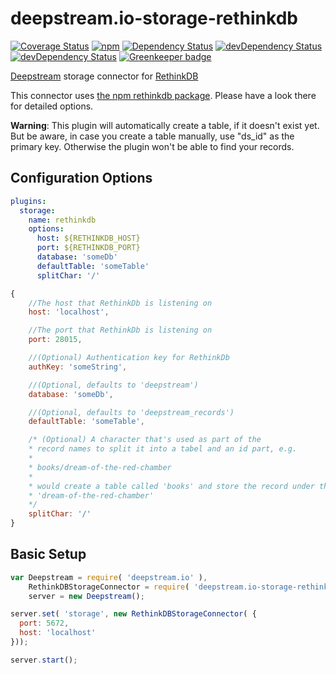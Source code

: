# deepstream.io-storage-rethinkdb
[![Coverage Status](https://coveralls.io/repos/github/deepstreamIO/deepstream.io-storage-rethinkdb/badge.svg?branch=master)](https://coveralls.io/github/deepstreamIO/deepstream.io-storage-rethinkdb?branch=master)
[![npm](https://img.shields.io/npm/v/deepstream.io-storage-rethinkdb.svg)](https://www.npmjs.com/package/deepstream.io-storage-rethinkdb)
[![Dependency Status](https://david-dm.org/deepstreamIO/deepstream.io-storage-rethinkdb.svg)](https://david-dm.org/deepstreamIO/deepstream.io-storage-rethinkdb)
[![devDependency Status](https://david-dm.org/deepstreamIO/deepstream.io-storage-rethinkdb/dev-status.svg)](https://david-dm.org/deepstreamIO/deepstream.io-storage-rethinkdb#info=devDependencies)
[![devDependency Status](https://david-dm.org/deepstreamIO/deepstream.io-storage-rethinkdb/dev-status.svg)](https://david-dm.org/deepstreamIO/deepstream.io-storage-rethinkdb#info=devDependencies) [![Greenkeeper badge](https://badges.greenkeeper.io/deepstreamIO/deepstream.io-storage-rethinkdb.svg)](https://greenkeeper.io/)

[Deepstream](http://deepstream.io) storage connector for [RethinkDB](http://rethinkdb.com/)

This connector uses [the npm rethinkdb package](https://www.npmjs.com/package/rethinkdb). Please have a look there for detailed options.

**Warning**: This plugin will automatically create a table, if it doesn't exist yet. But be aware, in case you create a table manually, use "ds_id" as the primary key. Otherwise the plugin won't be able to find your records. 

## Configuration Options
```yaml
plugins:
  storage:
    name: rethinkdb
    options:
      host: ${RETHINKDB_HOST}
      port: ${RETHINKDB_PORT}
      database: 'someDb'
      defaultTable: 'someTable'
      splitChar: '/'
```

```javascript
{
	//The host that RethinkDb is listening on
	host: 'localhost',

	//The port that RethinkDb is listening on
	port: 28015,

	//(Optional) Authentication key for RethinkDb
	authKey: 'someString',

	//(Optional, defaults to 'deepstream')
	database: 'someDb',

	//(Optional, defaults to 'deepstream_records')
	defaultTable: 'someTable',

	/* (Optional) A character that's used as part of the
	* record names to split it into a tabel and an id part, e.g.
	*
	* books/dream-of-the-red-chamber
	*
	* would create a table called 'books' and store the record under the name
	* 'dream-of-the-red-chamber'
	*/
	splitChar: '/'
}
```

## Basic Setup
```javascript
var Deepstream = require( 'deepstream.io' ),
    RethinkDBStorageConnector = require( 'deepstream.io-storage-rethinkdb' ),
    server = new Deepstream();

server.set( 'storage', new RethinkDBStorageConnector( {
  port: 5672,
  host: 'localhost'
}));

server.start();
```

